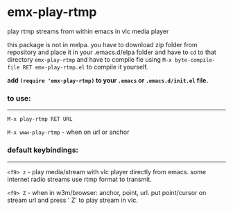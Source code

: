 # emx-play-rtmp
play rtmp streams from within emacs in vlc media player

this package is not in melpa. you have to download zip folder from repository and place it in your .emacs.d/elpa folder and have to `cd` to that directory `emx-play-rtmp` and have to compile fie using `M-x byte-compile-file RET emx-play-rtmp.el` to compile it yourself. 

**add `(require 'emx-play-rtmp)` to your `.emacs` or `.emacs.d/init.el` file.**

### to use:
---

`M-x play-rtmp RET URL`

`M-x www-play-rtmp` - when on url or anchor

### default keybindings:
---

`<f9> z` - play media/stream with vlc player directly from emacs. some internet radio streams use rtmp format to transmit.

`<f9> Z` - when in w3m/browser: anchor, point, url. put point/cursor on stream url and press '<f9> Z' to play stream in vlc. 
